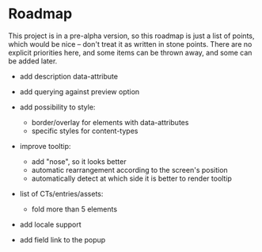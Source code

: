 # Roadmap

This project is in a pre-alpha version, so this roadmap is just a list of points, which would be nice – don't treat it as written in stone points.
There are no explicit priorities here, and some items can be thrown away, and some can be added later.

- add description data-attribute
- add querying against preview option
- add possibility to style:
  - border/overlay for elements with data-attributes
  - specific styles for content-types
- improve tooltip:
  - add "nose", so it looks better
  - automatic rearrangement according to the screen's position
  - automatically detect at which side it is better to render tooltip
- list of CTs/entries/assets:
  - fold more than 5 elements
- add locale support

- add field link to the popup

